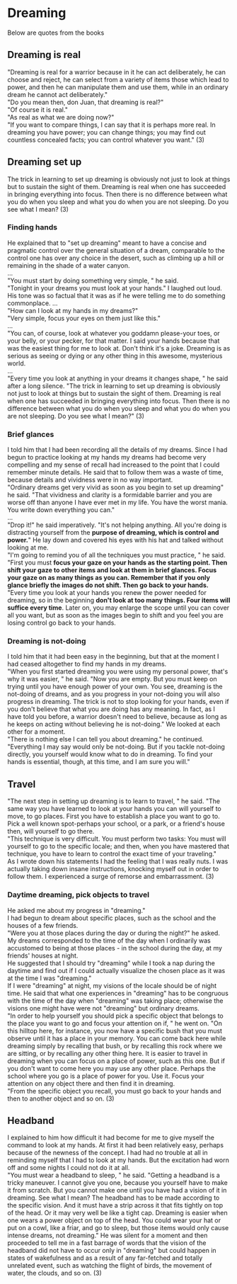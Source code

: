 # Dreaming

Below are quotes from the books

## Dreaming is real

"Dreaming is real for a warrior because in it he can act deliberately, he can choose and reject, he can select from a variety of items those which lead to power, and then he can manipulate them and use them, while in an ordinary dream he cannot act deliberately."  
"Do you mean then, don Juan, that dreaming is real?"  
"Of course it is real."  
"As real as what we are doing now?"  
"If you want to compare things, I can say that it is perhaps more real. In dreaming you have power; you can change things; you may find out countless concealed facts; you can control whatever you want." (3)

## Dreaming set up

The trick in learning to set up dreaming is obviously not just to look at things but to sustain the sight of them. Dreaming is real when one has succeeded in bringing everything into focus. Then there is no difference between what you do when you sleep and what you do when you are not sleeping. Do you see what I mean? (3)

### Finding hands

He explained that to "set up dreaming" meant to have a concise and pragmatic control over the general situation of a dream, comparable to the control one has over any choice in the desert, such as climbing up a hill or remaining in the shade of a water canyon.  
...  
"You must start by doing something very simple, " he said.  
"Tonight in your dreams you must look at your hands." I laughed out loud. His tone was so factual that it was as if he were telling me to do something commonplace. ...  
"How can I look at my hands in my dreams?"  
"Very simple, focus your eyes on them just like this."  
...  
"You can, of course, look at whatever you goddamn please-your toes, or your belly, or your pecker, for that matter. I said your hands because that was the easiest thing for me to look at. Don't think it's a joke. Dreaming is as serious as seeing or dying or any other thing in this awesome, mysterious world.  
...  
"Every time you look at anything in your dreams it changes shape, " he said after a long silence. "The trick in learning to set up dreaming is obviously not just to look at things but to sustain the sight of them. Dreaming is real when one has succeeded in bringing everything into focus. Then there is no difference between what you do when you sleep and what you do when you are not sleeping. Do you see what I mean?" (3)

### Brief glances

I told him that I had been recording all the details of my dreams. Since I had begun to practice looking at my hands my dreams had become very compelling and my sense of recall had increased to the point that I could remember minute details. He said that to follow them was a waste of time, because details and vividness were in no way important.  
"Ordinary dreams get very vivid as soon as you begin to set up dreaming" he said. "That vividness and clarity is a formidable barrier and you are worse off than anyone I have ever met in my life. You have the worst mania. You write down everything you can."  
...  
"Drop it!" he said imperatively. "It's not helping anything. All you're doing is distracting yourself from the **purpose of dreaming, which is control and power.**"
He lay down and covered his eyes with his hat and talked without looking at me.  
"I'm going to remind you of all the techniques you must practice, " he said. "First you must **focus your gaze on your hands as the starting point. Then shift your gaze to other items and look at them in brief glances. Focus your gaze on as many things as you can. Remember that if you only glance briefly the images do not shift. Then go back to your hands.**  
"Every time you look at your hands you renew the power needed for dreaming, so in the beginning **don't look at too many things. Four items will suffice every time**. Later on, you may enlarge the scope until you can cover all you want, but as soon as the images begin to shift and you feel you are losing control go back to your hands.  

### Dreaming is not-doing

I told him that it had been easy in the beginning, but that at the moment I had ceased altogether to find my hands in my dreams.  
"When you first started dreaming you were using my personal power, that's why it was easier, " he said. "Now you are empty. But you must keep on trying until you have enough power of your own. You see, dreaming is the not-doing of dreams, and as you progress in your not-doing you will also progress in dreaming. The trick is not to stop looking for your hands, even if you don't believe that what you are doing has any meaning. In fact, as I have told you before, a warrior doesn't need to believe, because as long as he keeps on acting without believing he is not-doing." We looked at each other for a moment.  
"There is nothing else I can tell you about dreaming." he continued. "Everything I may say would only be not-doing. But if you tackle not-doing directly, you yourself would know what to do in dreaming. To find your hands is essential, though, at this time, and I am sure you will." 

## Travel

"The next step in setting up dreaming is to learn to travel, " he said. "The same way you have learned to look at your hands you can will yourself to move, to go places. First you have to establish a place you want to go to. Pick a well known spot-perhaps your school, or a park, or a friend's house then, will yourself to go there.  
"This technique is very difficult. You must perform two tasks: You must will yourself to go to the specific locale; and then, when you have mastered that technique, you have to learn to control the exact time of your traveling."  
As I wrote down his statements I had the feeling that I was really nuts. I was actually taking down insane instructions, knocking myself out in order to follow them. I experienced a surge of remorse and embarrassment. (3)

### Daytime dreaming, pick objects to travel

He asked me about my progress in "dreaming."  
I had begun to dream about specific places, such as the school and the houses of a few friends.  
"Were you at those places during the day or during the night?" he asked.  
My dreams corresponded to the time of the day when I ordinarily was accustomed to being at those places - in the school during the day, at my friends' houses at night.  
He suggested that I should try "dreaming" while I took a nap during the daytime and find out if I could actually visualize the chosen place as it was at the time I was "dreaming."  
If I were "dreaming" at night, my visions of the locale should be of night time. He said that what one experiences in "dreaming" has to be congruous with the time of the day when "dreaming" was taking place; otherwise the visions one might have were not "dreaming" but ordinary dreams.  
"In order to help yourself you should pick a specific object that belongs to the place you want to go and focus your attention on if, " he went on. "On this hilltop here, for instance, you now have a specific bush that you must observe until it has a place in your memory. You can come back here while dreaming simply by recalling that bush, or by recalling this rock where we are sitting, or by recalling any other thing here. It is easier to travel in dreaming when you can focus on a place of power, such as this one. But if you don't want to come here you may use any other place. Perhaps the school where you go is a place of power for you. Use it. Focus your attention on any object there and then find it in dreaming.  
"From the specific object you recall, you must go back to your hands and then to another object and so on. (3)

## Headband

I explained to him how difficult it had become for me to give myself the command to look at my hands. At first it had been relatively easy, perhaps because of the newness of the concept. I had had no trouble at all in reminding myself that I had to look at my hands. But the excitation had worn off and some nights I could not do it at all.  
"You must wear a headband to sleep, " he said. "Getting a headband is a tricky maneuver. I cannot give you one, because you yourself have to make it from scratch. But you cannot make one until you have had a vision of it in dreaming. See what I mean? The headband has to be made according to the specific vision. And it must have a strip across it that fits tightly on top of the head. Or it may very well be like a tight cap. Dreaming is easier when one wears a power object on top of the head. You could wear your hat or put on a cowl, like a friar, and go to sleep, but those items would only cause intense dreams, not dreaming." 
He was silent for a moment and then proceeded to tell me in a fast barrage of words that the vision of the headband did not have to occur only in "dreaming" but could happen in states of wakefulness and as a result of any far-fetched and totally unrelated event, such as watching the flight of birds, the movement of water, the clouds, and so on. (3)

